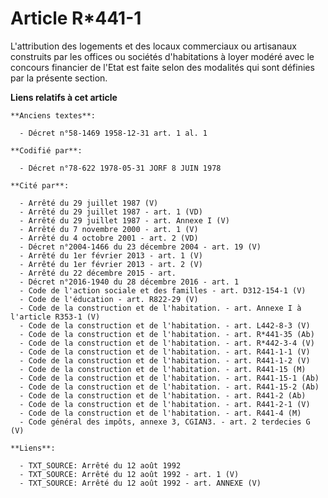 # Article R*441-1

L'attribution des logements et des locaux commerciaux ou artisanaux construits par les offices ou sociétés d'habitations à
loyer modéré avec le concours financier de l'Etat est faite selon des modalités qui sont définies par la présente section.

**Liens relatifs à cet article**

	**Anciens textes**:

	  - Décret n°58-1469 1958-12-31 art. 1 al. 1

	**Codifié par**:

	  - Décret n°78-622 1978-05-31 JORF 8 JUIN 1978

	**Cité par**:

	  - Arrêté du 29 juillet 1987 (V)
	  - Arrêté du 29 juillet 1987 - art. 1 (VD)
	  - Arrêté du 29 juillet 1987 - art. Annexe I (V)
	  - Arrêté du 7 novembre 2000 - art. 1 (V)
	  - Arrêté du 4 octobre 2001 - art. 2 (VD)
	  - Décret n°2004-1466 du 23 décembre 2004 - art. 19 (V)
	  - Arrêté du 1er février 2013 - art. 1 (V)
	  - Arrêté du 1er février 2013 - art. 2 (V)
	  - Arrêté du 22 décembre 2015 - art.
	  - Décret n°2016-1940 du 28 décembre 2016 - art. 1
	  - Code de l'action sociale et des familles - art. D312-154-1 (V)
	  - Code de l'éducation - art. R822-29 (V)
	  - Code de la construction et de l'habitation. - art. Annexe I à l'article R353-1 (V)
	  - Code de la construction et de l'habitation. - art. L442-8-3 (V)
	  - Code de la construction et de l'habitation. - art. R*441-35 (Ab)
	  - Code de la construction et de l'habitation. - art. R*442-3-4 (V)
	  - Code de la construction et de l'habitation. - art. R441-1-1 (V)
	  - Code de la construction et de l'habitation. - art. R441-1-2 (V)
	  - Code de la construction et de l'habitation. - art. R441-15 (M)
	  - Code de la construction et de l'habitation. - art. R441-15-1 (Ab)
	  - Code de la construction et de l'habitation. - art. R441-15-2 (Ab)
	  - Code de la construction et de l'habitation. - art. R441-2 (Ab)
	  - Code de la construction et de l'habitation. - art. R441-2-1 (V)
	  - Code de la construction et de l'habitation. - art. R441-4 (M)
	  - Code général des impôts, annexe 3, CGIAN3. - art. 2 terdecies G (V)

	**Liens**:

	  - TXT_SOURCE: Arrêté du 12 août 1992
	  - TXT_SOURCE: Arrêté du 12 août 1992 - art. 1 (V)
	  - TXT_SOURCE: Arrêté du 12 août 1992 - art. ANNEXE (V)
